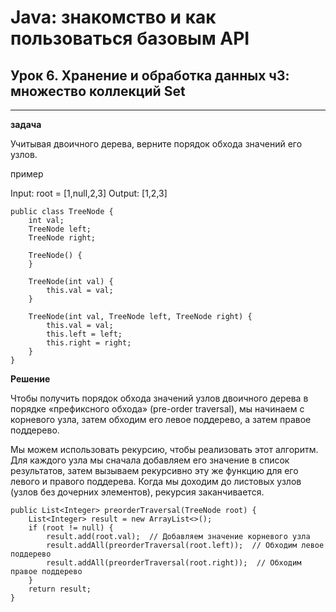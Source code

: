 # Java: знакомство и как пользоваться базовым API

## Урок 6. Хранение и обработка данных ч3: множество коллекций Set
----

**задача**

Учитывая двоичного дерева, верните порядок обхода значений его узлов.

пример

Input: root = [1,null,2,3]
Output: [1,2,3]

```
public class TreeNode {
    int val;
    TreeNode left;
    TreeNode right;

    TreeNode() {
    }

    TreeNode(int val) {
        this.val = val;
    }

    TreeNode(int val, TreeNode left, TreeNode right) {
        this.val = val;
        this.left = left;
        this.right = right;
    }
}
```

**Решение**

Чтобы получить порядок обхода значений узлов двоичного дерева в порядке «префиксного обхода» (pre-order traversal), мы начинаем с корневого узла, затем обходим его левое поддерево, а затем правое поддерево.

Мы можем использовать рекурсию, чтобы реализовать этот алгоритм. Для каждого узла мы сначала добавляем его значение в список результатов, затем вызываем рекурсивно эту же функцию для его левого и правого поддерева. Когда мы доходим до листовых узлов (узлов без дочерних элементов), рекурсия заканчивается.

```
public List<Integer> preorderTraversal(TreeNode root) {
    List<Integer> result = new ArrayList<>();
    if (root != null) {
        result.add(root.val);  // Добавляем значение корневого узла
        result.addAll(preorderTraversal(root.left));  // Обходим левое поддерево
        result.addAll(preorderTraversal(root.right));  // Обходим правое поддерево
    }
    return result;
}
```